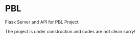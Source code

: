 # PBL
Flask Server and API for PBL Project

The project is under construction and codes are not clean sorry!
